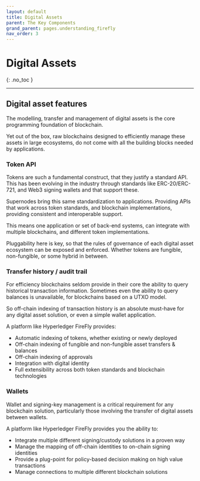 ```yaml
---
layout: default
title: Digital Assets
parent: The Key Components
grand_parent: pages.understanding_firefly
nav_order: 3
---
```


# Digital Assets
{: .no_toc }

---

## Digital asset features

The modelling, transfer and management of digital assets is the core programming
foundation of blockchain.

Yet out of the box, raw blockchains designed to efficiently manage these assets
in large ecosystems, do not come with all the building blocks needed by applications.

### Token API

Tokens are such a fundamental construct, that they justify a standard API.
This has been evolving in the industry through standards like ERC-20/ERC-721,
and Web3 signing wallets and that support these.

Supernodes bring this same standardization to applications. Providing APIs
that work across token standards, and blockchain implementations, providing
consistent and interoperable support.

This means one application or set of back-end systems, can integrate with multiple
blockchains, and different token implementations.

Pluggability here is key, so that the rules of governance of each digital
asset ecosystem can be exposed and enforced. Whether tokens are fungible,
non-fungible, or some hybrid in between.

### Transfer history / audit trail

For efficiency blockchains seldom provide in their core the ability to
query historical transaction information. Sometimes even the ability
to query balances is unavailable, for blockchains based on a UTXO model.

So off-chain indexing of transaction history is an absolute must-have
for any digital asset solution, or even a simple wallet application.

A platform like Hyperledger FireFly provides:

- Automatic indexing of tokens, whether existing or newly deployed
- Off-chain indexing of fungible and non-fungible asset transfers & balances
- Off-chain indexing of approvals
- Integration with digital identity
- Full extensibility across both token standards and blockchain technologies

### Wallets

Wallet and signing-key management is a critical requirement for any
blockchain solution, particularly those involving the transfer
of digital assets between wallets.

A platform like Hyperledger FireFly provides you the ability to:

- Integrate multiple different signing/custody solutions in a proven way
- Manage the mapping of off-chain identities to on-chain signing identities
- Provide a plug-point for policy-based decision making on high value transactions
- Manage connections to multiple different blockchain solutions
